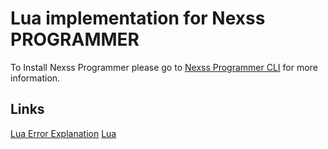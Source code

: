 # Lua implementation for Nexss PROGRAMMER

To Install Nexss Programmer please go to [Nexss Programmer CLI](https://github.com/nexssp/cli#readme) for more information.

## Links

[Lua Error Explanation](https://wiki.garrysmod.com/page/Lua_Error_Explanation)
[Lua](https://www.lua.org)

